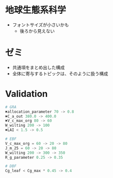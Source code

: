 # 地球生態系科学
- フォントサイズが小さいかも
	- 後ろから見えない

# ゼミ
- 共通項をまとめ出した構成
- 全体に寄与するトピックは、そのように扱う構成


# Validation
```python
# GRA
✖️allocation_parameter 70 -> 0.8
✖️C_a_out 380.0 -> 400.0
✖️V_c_max_org 80 -> 60
W_wilting 200 -> 100
✖️LAI < 1.5 -> 0.5

# EBF
V_c_max_org = 60 -> 20 -> 80
J_m_25 = 60 -> 20 -> 80
W_wilting 200 -> 300 -> 350
R_g_parameter 0.25 -> 0.35

# DBF
Cg_leaf < Cg_max * 0.45 -> 0.4
```
